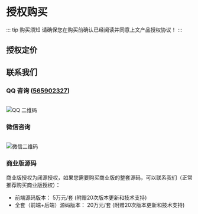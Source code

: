 # 授权购买
::: tip 购买须知
请确保您在购买前确认已经阅读并同意上文产品授权协议！
<PageLink href="/pro/license" title="📜 产品授权" />
:::

## 授权定价

<div class="pricing-wrapper">
    <PricingBox price="1388" :features="['永久使用', '永久更新', '技术支持', '1 节点授权', '1 次远程部署服务']" />
    <PricingBox price="1588" :features="['永久使用', '永久更新', '技术支持', '3 节点授权', '3 次远程部署服务']" />
    <PricingBox price="定制" :features="['定制功能', '定制节点数', '定制部署服务']" :custom="true" />
</div>

## 联系我们

<div id="contact" />

### QQ 咨询 ([565902327](https://qm.qq.com/q/UMgHbArOYC))

<img src="/contact-qq.jpeg" alt="QQ 二维码" style="max-height: 250px; margin-top: 15px">

### 微信咨询

<img src="/contact-wechat.jpeg" alt="微信二维码" style="max-height: 250px; margin-top: 15px">


### 商业版源码
商业版授权为闭源授权，如果您需要购买商业版的整套源码，可以联系我们（正常推荐购买商业版授权）：

- 前端源码版本： 5万元/套 (附赠20次版本更新和技术支持)
- 全套（前端+后端）源码版本： 20万元/套 (附赠20次版本更新和技术支持)

